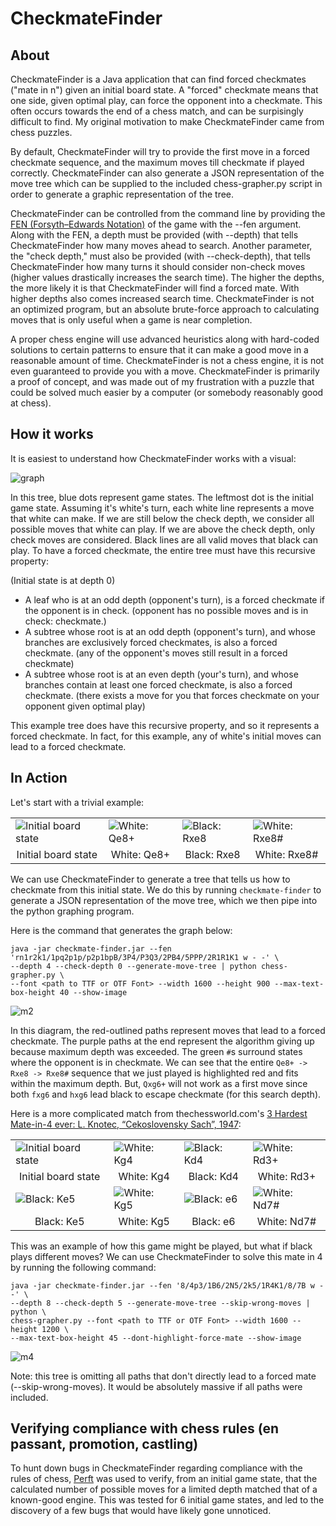 # CheckmateFinder
## About
CheckmateFinder is a Java application that can find forced checkmates ("mate in n") given an initial board state. A "forced" checkmate means that one side, given optimal play, can force the opponent into a checkmate. This often occurs towards the end of a chess match, and can be surpisingly difficult to find. My original motivation to make CheckmateFinder came from chess puzzles.

By default, CheckmateFinder will try to provide the first move in a forced checkmate sequence, and the maximum moves till checkmate if played correctly. CheckmateFinder can also generate a JSON representation of the move tree which can be supplied to the included chess-grapher.py script in order to generate a graphic representation of the tree.

CheckmateFinder can be controlled from the command line by providing the [FEN (Forsyth–Edwards Notation)](https://en.wikipedia.org/wiki/Forsyth%E2%80%93Edwards_Notation) of the game with the --fen argument. Along with the FEN, a depth must be provided (with --depth) that tells CheckmateFinder how many moves ahead to search. Another parameter, the "check depth," must also be provided (with --check-depth), that tells CheckmateFinder how many turns it should consider non-check moves (higher values drastically increases the search time). The higher the depths, the more likely it is that CheckmateFinder will find a forced mate. With higher depths also comes increased search time. CheckmateFinder is not an optimized program, but an absolute brute-force approach to calculating moves that is only useful when a game is near completion.

A proper chess engine will use advanced heuristics along with hard-coded solutions to certain patterns to ensure that it can make a good move in a reasonable amount of time. CheckmateFinder is not a chess engine, it is not even guaranteed to provide you with a move. CheckmateFinder is primarily a proof of concept, and was made out of my frustration with a puzzle that could be solved much easier by a computer (or somebody reasonably good at chess).

## How it works
It is easiest to understand how CheckmateFinder works with a visual:

![graph](https://user-images.githubusercontent.com/38389408/225073488-0eed7c2a-ff1c-4b13-97d2-2c3c4f978450.png)

In this tree, blue dots represent game states. The leftmost dot is the initial game state. Assuming it's white's turn, each white line represents a move that white can make. If we are still below the check depth, we consider all possible moves that white can play. If we are above the check depth, only check moves are considered. Black lines are all valid moves that black can play. To have a forced checkmate, the entire tree must have this recursive property:

(Initial state is at depth 0)
- A leaf who is at an odd depth (opponent's turn), is a forced checkmate if the opponent is in check. (opponent has no possible moves and is in check: checkmate.)
- A subtree whose root is at an odd depth (opponent's turn), and whose branches are exclusively forced checkmates, is also a forced checkmate. (any of the opponent's moves still result in a forced checkmate)
- A subtree whose root is at an even depth (your's turn), and whose branches contain at least one forced checkmate, is also a forced checkmate. (there exists a move for you that forces checkmate on your opponent given optimal play)

This example tree does have this recursive property, and so it represents a forced checkmate. In fact, for this example, any of white's initial moves can lead to a forced checkmate.

## In Action
Let's start with a trivial example:

<table width=100%>
  <tr>
    <td>
      <img src="https://user-images.githubusercontent.com/38389408/225085853-4a9d9eb6-b45c-417f-9704-7d090a764d91.png" alt="Initial board state">
    </td>
    <td>
      <img src="https://user-images.githubusercontent.com/38389408/225085872-e71a97d7-980c-4409-b977-08678b9c5fc9.png" alt="White: Qe8+">
    </td>
    <td>
      <img src="https://user-images.githubusercontent.com/38389408/225085957-d1b24bde-f5b4-4ffe-95be-835667d0aeab.png" alt="Black: Rxe8">
    </td>
    <td>
      <img src="https://user-images.githubusercontent.com/38389408/225085994-9b70fe88-3952-4567-bdb1-1c84e1050e0a.png" alt="White: Rxe8#">
    </td>
  </tr>
  <tr>
    <td align=center>
      Initial board state
    </td>
    <td align=center>
      White: Qe8+
    </td>
    <td align=center>
      Black: Rxe8
    </td>
    <td align=center>
      White: Rxe8#
    </td>
  </tr>
</table>

We can use CheckmateFinder to generate a tree that tells us how to checkmate from this initial state. We do this by running `checkmate-finder` to generate a JSON representation of the move tree, which we then pipe into the python graphing program.

Here is the command that generates the graph below:

```shell
java -jar checkmate-finder.jar --fen 'rn1r2k1/1pq2p1p/p2p1bpB/3P4/P3Q3/2PB4/5PPP/2R1R1K1 w - -' \
--depth 4 --check-depth 0 --generate-move-tree | python chess-grapher.py \
--font <path to TTF or OTF Font> --width 1600 --height 900 --max-text-box-height 40 --show-image
```

![m2](https://user-images.githubusercontent.com/38389408/229237680-1010b1a4-09be-4fe5-9f93-f432aeef733f.png)

In this diagram, the red-outlined paths represent moves that lead to a forced checkmate. The purple paths at the end represent the algorithm giving up because maximum depth was exceeded. The green `#`s surround states where the opponent is in checkmate. We can see that the entire `Qe8+ -> Rxe8 -> Rxe8#` sequence that we just played is highlighted red and fits within the maximum depth. But, `Qxg6+` will not work as a first move since both `fxg6` and `hxg6` lead black to escape checkmate (for this search depth).

Here is a more complicated match from thechessworld.com's [3 Hardest Mate-in-4 ever: L. Knotec, “Cekoslovensky Sach”, 1947](https://thechessworld.com/articles/problems/3-hardest-mate-in-4-ever/):

<table width=100%>
  <tr>
    <td>
      <img src="https://user-images.githubusercontent.com/38389408/227754781-68975798-7e3f-4b0e-ac6a-c6a16d66544a.png" alt="Initial board state">
    </td>
    <td>
      <img src="https://user-images.githubusercontent.com/38389408/227754780-8e95a97f-48ba-4a8b-8231-b624c2f79b5b.png" alt="White: Kg4">
    </td>
    <td>
      <img src="https://user-images.githubusercontent.com/38389408/227754779-df60cc7b-65fd-4a27-b31d-27860f33fef2.png" alt="Black: Kd4">
    </td>
    <td>
      <img src="https://user-images.githubusercontent.com/38389408/227754778-4d492949-abda-4212-bf0e-f68dd9c39622.png" alt="White: Rd3+">
    </td>
  </tr>
  <tr>
    <td align=center>
      Initial board state
    </td>
    <td align=center>
      White: Kg4
    </td>
    <td align=center>
      Black: Kd4
    </td>
    <td align=center>
      White: Rd3+
    </td>
  </tr>
  <tr>
    <td>
      <img src="https://user-images.githubusercontent.com/38389408/227754777-0b1e7cdd-7ddf-4fcb-8279-6182dadc8006.png" alt="Black: Ke5">
    </td>
    <td>
      <img src="https://user-images.githubusercontent.com/38389408/227754775-911b3a9d-889b-4cfa-9122-b8554f39e2ee.png" alt="White: Kg5">
    </td>
    <td>
      <img src="https://user-images.githubusercontent.com/38389408/227754774-f43a8a17-ffde-4c92-9284-7a24328a8e0b.png" alt="Black: e6">
    </td>
    <td>
      <img src="https://user-images.githubusercontent.com/38389408/227754773-a26d3d57-231e-4f76-b996-478b5e987a91.png" alt="White: Nd7#">
    </td>
  </tr>
  <tr>
    <td align=center>
      Black: Ke5
    </td>
    <td align=center>
      White: Kg5
    </td>
    <td align=center>
      Black: e6
    </td>
    <td align=center>
      White: Nd7#
    </td>
  </tr>
</table>

This was an example of how this game might be played, but what if black plays different moves? We can use CheckmateFinder to solve this mate in 4 by running the following command:

```shell
java -jar checkmate-finder.jar --fen '8/4p3/1B6/2N5/2k5/1R4K1/8/7B w - -' \
--depth 8 --check-depth 5 --generate-move-tree --skip-wrong-moves | python \
chess-grapher.py --font <path to TTF or OTF Font> --width 1600 --height 1200 \
--max-text-box-height 45 --dont-highlight-force-mate --show-image
```

![m4](https://user-images.githubusercontent.com/38389408/229238060-291ada09-fbd6-462d-8074-7f568f523b3f.png)

Note: this tree is omitting all paths that don't directly lead to a forced mate (--skip-wrong-moves). It would be absolutely massive if all paths were included.

## Verifying compliance with chess rules (en passant, promotion, castling)
To hunt down bugs in CheckmateFinder regarding compliance with the rules of chess, [Perft](https://www.chessprogramming.org/Perft) was used to verify, from an initial game state, that the calculated number of possible moves for a limited depth matched that of a known-good engine. This was tested for 6 initial game states, and led to the discovery of a few bugs that would have likely gone unnoticed.
